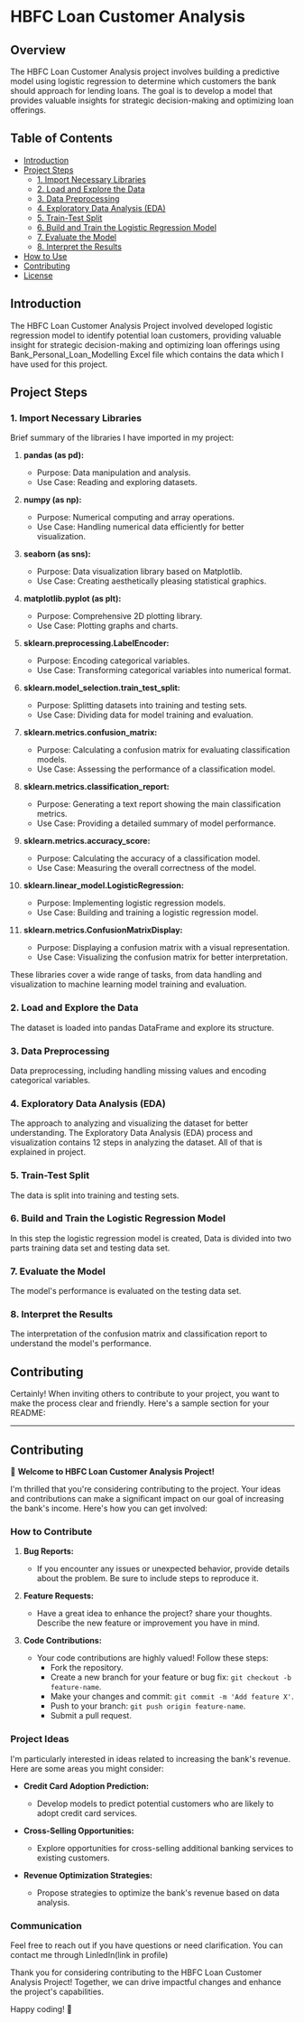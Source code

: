 
# HBFC Loan Customer Analysis

## Overview

The HBFC Loan Customer Analysis project involves building a predictive model using logistic regression to determine which customers the bank should approach for lending loans. The goal is to develop a model that provides valuable insights for strategic decision-making and optimizing loan offerings.

## Table of Contents

- [Introduction](#introduction)
- [Project Steps](#project-steps)
  - [1. Import Necessary Libraries](#1-import-necessary-libraries)
  - [2. Load and Explore the Data](#2-load-and-explore-the-data)
  - [3. Data Preprocessing](#3-data-preprocessing)
  - [4. Exploratory Data Analysis (EDA)](#4-exploratory-data-analysis-eda)
  - [5. Train-Test Split](#5-train-test-split)
  - [6. Build and Train the Logistic Regression Model](#6-build-and-train-the-logistic-regression-model)
  - [7. Evaluate the Model](#7-evaluate-the-model)
  - [8. Interpret the Results](#8-interpret-the-results)
- [How to Use](#how-to-use)
- [Contributing](#contributing)
- [License](#license)

## Introduction

The HBFC Loan Customer Analysis Project involved developed logistic regression model to identify potential loan customers, providing valuable insight for strategic decision-making and optimizing loan offerings using Bank_Personal_Loan_Modelling Excel file which contains the data which I have used for this project.

## Project Steps

### 1. Import Necessary Libraries

Brief summary of the libraries I have imported in my project:

1. **pandas (as pd):**
   - Purpose: Data manipulation and analysis.
   - Use Case: Reading and exploring datasets.

2. **numpy (as np):**
   - Purpose: Numerical computing and array operations.
   - Use Case: Handling numerical data efficiently for better visualization.

3. **seaborn (as sns):**
   - Purpose: Data visualization library based on Matplotlib.
   - Use Case: Creating aesthetically pleasing statistical graphics.

4. **matplotlib.pyplot (as plt):**
   - Purpose: Comprehensive 2D plotting library.
   - Use Case: Plotting graphs and charts.

5. **sklearn.preprocessing.LabelEncoder:**
   - Purpose: Encoding categorical variables.
   - Use Case: Transforming categorical variables into numerical format.

6. **sklearn.model_selection.train_test_split:**
   - Purpose: Splitting datasets into training and testing sets.
   - Use Case: Dividing data for model training and evaluation.

7. **sklearn.metrics.confusion_matrix:**
   - Purpose: Calculating a confusion matrix for evaluating classification models.
   - Use Case: Assessing the performance of a classification model.

8. **sklearn.metrics.classification_report:**
   - Purpose: Generating a text report showing the main classification metrics.
   - Use Case: Providing a detailed summary of model performance.

9. **sklearn.metrics.accuracy_score:**
   - Purpose: Calculating the accuracy of a classification model.
   - Use Case: Measuring the overall correctness of the model.

10. **sklearn.linear_model.LogisticRegression:**
    - Purpose: Implementing logistic regression models.
    - Use Case: Building and training a logistic regression model.

11. **sklearn.metrics.ConfusionMatrixDisplay:**
    - Purpose: Displaying a confusion matrix with a visual representation.
    - Use Case: Visualizing the confusion matrix for better interpretation.

These libraries cover a wide range of tasks, from data handling and visualization to machine learning model training and evaluation.

### 2. Load and Explore the Data

The dataset is loaded into pandas DataFrame and explore its structure.

### 3. Data Preprocessing

Data preprocessing, including handling missing values and encoding categorical variables.

### 4. Exploratory Data Analysis (EDA)

The approach to analyzing and visualizing the dataset for better understanding. The Exploratory Data Analysis (EDA) process and visualization contains 12 steps in analyzing the dataset. All of that is explained in project. 

### 5. Train-Test Split

The data is split into training and testing sets.

### 6. Build and Train the Logistic Regression Model

In this step the logistic regression model is created, Data is divided into two parts training data set and testing data set.

### 7. Evaluate the Model

The model's performance is evaluated on the testing data set.

### 8. Interpret the Results

The interpretation of the confusion matrix and classification report to understand the model's performance.


## Contributing

Certainly! When inviting others to contribute to your project, you want to make the process clear and friendly. Here's a sample section for your README:

---

## Contributing

🚀 **Welcome to HBFC Loan Customer Analysis Project!**

I'm thrilled that you're considering contributing to the project. Your ideas and contributions can make a significant impact on our goal of increasing the bank's income. Here's how you can get involved:

### How to Contribute

1. **Bug Reports:**
   - If you encounter any issues or unexpected behavior, provide details about the problem. Be sure to include steps to reproduce it.

2. **Feature Requests:**
   - Have a great idea to enhance the project? share your thoughts. Describe the new feature or improvement you have in mind.

3. **Code Contributions:**
   - Your code contributions are highly valued! Follow these steps:
     - Fork the repository.
     - Create a new branch for your feature or bug fix: `git checkout -b feature-name`.
     - Make your changes and commit: `git commit -m 'Add feature X'`.
     - Push to your branch: `git push origin feature-name`.
     - Submit a pull request.

### Project Ideas

I'm particularly interested in ideas related to increasing the bank's revenue. Here are some areas you might consider:

- **Credit Card Adoption Prediction:**
  - Develop models to predict potential customers who are likely to adopt credit card services.

- **Cross-Selling Opportunities:**
  - Explore opportunities for cross-selling additional banking services to existing customers.

- **Revenue Optimization Strategies:**
  - Propose strategies to optimize the bank's revenue based on data analysis.


### Communication

Feel free to reach out if you have questions or need clarification. You can contact me through LinledIn(link in profile)

Thank you for considering contributing to the HBFC Loan Customer Analysis Project! Together, we can drive impactful changes and enhance the project's capabilities.

Happy coding! 🌟
